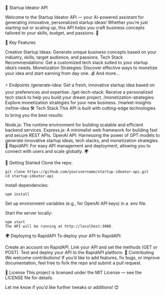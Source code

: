 🚀 Startup Ideator API

Welcome to the Startup Ideator API — your AI-powered assistant for generating innovative, personalized startup ideas! Whether you're just starting out or scaling up, this API helps you craft business concepts tailored to your skills, budget, and passions. 🌱

🌟 Key Features

Creative Startup Ideas: Generate unique business concepts based on your industry, skills, target audience, and passions.
Tech Stack Recommendations: Get a customized tech stack suited to your startup idea’s needs.
Monetization Strategies: Discover effective ways to monetize your idea and start earning from day one. 💰
And more...

⚡ Endpoints
/generate-idea: Get a fresh, innovative startup idea based on your preferences and expertise.
/get-tech-stack: Receive a personalized tech stack to help you build your dream project.
/monetization-strategies: Explore monetization strategies for your new business.
/market-insights
/refine-idea
🛠 Tech Stack
This API is built with cutting-edge technologies to bring you the best results:

Node.js: The runtime environment for building scalable and efficient backend services.
Express.js: A minimalist web framework for building fast and secure REST APIs.
OpenAI API: Harnessing the power of GPT models to generate innovative startup ideas, tech stacks, and monetization strategies. 🤖
RapidAPI: For easy API management and deployment, allowing you to connect with users and scale globally. 🌍


🚀 Getting Started
Clone the repo:
```
git clone https://github.com/yourusername/startup-ideator-api.git
cd startup-ideator-api
```

Install dependencies:

```
npm install
```
Set up environment variables (e.g., for OpenAI API keys) in a .env file.

Start the server locally:

```
npm start
The API will be running at http://localhost:3000.
```

🌍 Deploying to RapidAPI
To deploy your API to RapidAPI:

Create an account on RapidAPI.
Link your API and set the methods (GET or POST).
Test and deploy your API to the RapidAPI platform.
💬 Contributing
We welcome contributions! If you’d like to add features, fix bugs, or improve documentation, feel free to fork the repo and submit a pull request.

📜 License
This project is licensed under the MIT License — see the LICENSE file for details.

Let me know if you'd like further tweaks or additions! 😊
